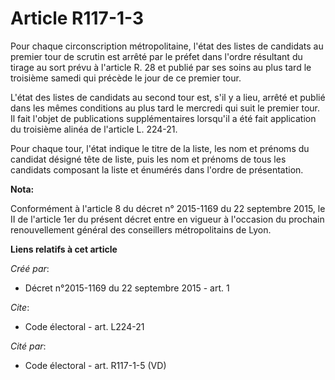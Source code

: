 # Article R117-1-3

Pour chaque circonscription métropolitaine, l'état des listes de candidats au premier tour de scrutin est arrêté par le
préfet dans l'ordre résultant du tirage au sort prévu à l'article R. 28 et publié par ses soins au plus tard le troisième
samedi qui précède le jour de ce premier tour. 

L'état des listes de candidats au second tour est, s'il y a lieu, arrêté et publié dans les mêmes conditions au plus tard le
mercredi qui suit le premier tour. Il fait l'objet de publications supplémentaires lorsqu'il a été fait application du
troisième alinéa de l'article L. 224-21.

Pour chaque tour, l'état indique le titre de la liste, les nom et prénoms du candidat désigné tête de liste, puis les nom et
prénoms de tous les candidats composant la liste et énumérés dans l'ordre de présentation.

**Nota:**

Conformément à l'article 8 du décret n° 2015-1169 du 22 septembre 2015, le II de l'article 1er du présent décret entre en
vigueur à l'occasion du prochain renouvellement général des conseillers métropolitains de Lyon.

**Liens relatifs à cet article**

_Créé par_:

  - Décret n°2015-1169 du 22 septembre 2015 - art. 1

_Cite_:

  - Code électoral - art. L224-21

_Cité par_:

  - Code électoral - art. R117-1-5 (VD)
